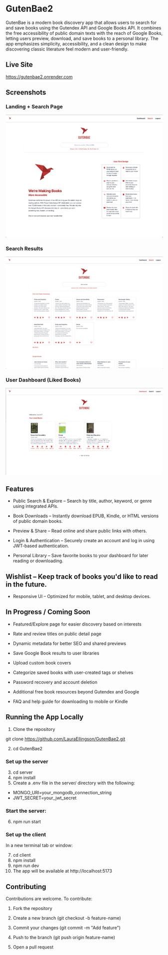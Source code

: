 # GutenBae2
GutenBae is a modern book discovery app that allows users to search for and save books using the Gutendex API and Google Books API. It combines the free accessibility of public domain texts with the reach of Google Books, letting users preview, download, and save books to a personal library. The app emphasizes simplicity, accessibility, and a clean design to make discovering classic literature feel modern and user-friendly.

## Live Site
https://gutenbae2.onrender.com

## Screenshots
### Landing + Search Page
![Landing and Search Page](./client/src/assets/landing.png)

### Search Results 
![Gutenberg Results](./client/src/assets/searchresults.png)

### User Dashboard (Liked Books)
![Dashboard](./client/src/assets/dashboard.png)


## Features
- Public Search & Explore – Search by title, author, keyword, or genre using integrated APIs.

- Book Downloads – Instantly download EPUB, Kindle, or HTML versions of public domain books.

- Preview & Share – Read online and share public links with others.

- Login & Authentication – Securely create an account and log in using JWT-based authentication.

- Personal Library – Save favorite books to your dashboard for later reading or downloading.

## Wishlist – Keep track of books you'd like to read in the future.

- Responsive UI – Optimized for mobile, tablet, and desktop devices.

## In Progress / Coming Soon
- Featured/Explore page for easier discovery based on interests

- Rate and review titles on public detail page

- Dynamic metadata for better SEO and shared previews

- Save Google Book results to user libraries

- Upload custom book covers

- Categorize saved books with user-created tags or shelves

- Password recovery and account deletion

- Additional free book resources beyond Gutendex and Google

- FAQ and help guide for downloading to mobile or Kindle

## Running the App Locally
1. Clone the repository

git clone https://github.com/LauraEllingson/GutenBae2.git

2. cd GutenBae2

### Set up the server

3. cd server
4. npm install
5. Create a .env file in the server/ directory with the following:

- MONGO_URI=your_mongodb_connection_string
- JWT_SECRET=your_jwt_secret

### Start the server:

6. npm run start

### Set up the client

In a new terminal tab or window:

7. cd client
8. npm install
9. npm run dev
10. The app will be available at http://localhost:5173

## Contributing
Contributions are welcome. To contribute:

1. Fork the repository

2. Create a new branch (git checkout -b feature-name)

3. Commit your changes (git commit -m "Add feature")

4. Push to the branch (git push origin feature-name)

5. Open a pull request

